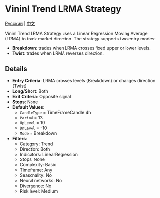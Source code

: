 # VininI Trend LRMA Strategy
[Русский](README_ru.md) | [中文](README_cn.md)

VininI Trend LRMA Strategy uses a Linear Regression Moving Average (LRMA) to track market direction. The strategy supports two entry modes:
- **Breakdown**: trades when LRMA crosses fixed upper or lower levels.
- **Twist**: trades when LRMA reverses direction.

## Details

- **Entry Criteria**: LRMA crosses levels (Breakdown) or changes direction (Twist)
- **Long/Short**: Both
- **Exit Criteria**: Opposite signal
- **Stops**: None
- **Default Values**:
  - `CandleType` = TimeFrameCandle 4h
  - `Period` = 13
  - `UpLevel` = 10
  - `DnLevel` = -10
  - `Mode` = Breakdown
- **Filters**:
  - Category: Trend
  - Direction: Both
  - Indicators: LinearRegression
  - Stops: None
  - Complexity: Basic
  - Timeframe: Any
  - Seasonality: No
  - Neural networks: No
  - Divergence: No
  - Risk level: Medium
